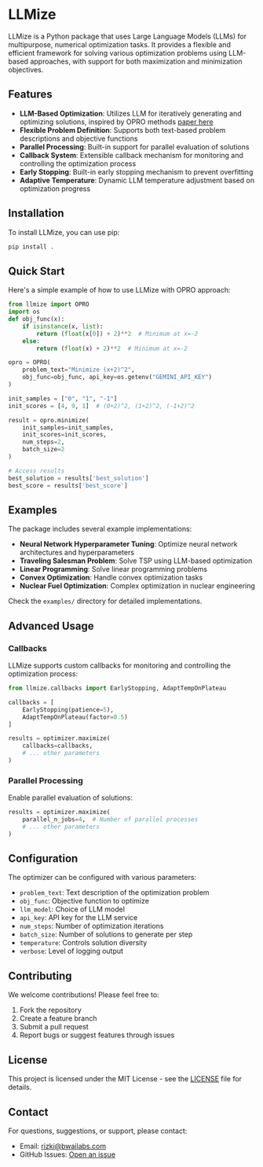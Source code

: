 # LLMize

LLMize is a Python package that uses Large Language Models (LLMs) for multipurpose, numerical optimization tasks. It provides a flexible and efficient framework for solving various optimization problems using LLM-based approaches, with support for both maximization and minimization objectives.

## Features

- **LLM-Based Optimization**: Utilizes LLM for iteratively generating and optimizing solutions, inspired by OPRO methods [paper here](https://arxiv.org/abs/2309.03409)
- **Flexible Problem Definition**: Supports both text-based problem descriptions and objective functions
- **Parallel Processing**: Built-in support for parallel evaluation of solutions
- **Callback System**: Extensible callback mechanism for monitoring and controlling the optimization process
- **Early Stopping**: Built-in early stopping mechanism to prevent overfitting
- **Adaptive Temperature**: Dynamic LLM temperature adjustment based on optimization progress

## Installation

To install LLMize, you can use pip:

```bash
pip install .
```

## Quick Start

Here's a simple example of how to use LLMize with OPRO approach:

```python
from llmize import OPRO
import os
def obj_func(x):
    if isinstance(x, list):
        return (float(x[0]) + 2)**2  # Minimum at x=-2
    else:
        return (float(x) + 2)**2  # Minimum at x=-2

opro = OPRO(
    problem_text="Minimize (x+2)^2",
    obj_func=obj_func, api_key=os.getenv("GEMINI_API_KEY")
)

init_samples = ["0", "1", "-1"]
init_scores = [4, 9, 1]  # (0+2)^2, (1+2)^2, (-1+2)^2

result = opro.minimize(
    init_samples=init_samples,
    init_scores=init_scores,
    num_steps=2,
    batch_size=2
)

# Access results
best_solution = results['best_solution']
best_score = results['best_score']
```

## Examples

The package includes several example implementations:

- **Neural Network Hyperparameter Tuning**: Optimize neural network architectures and hyperparameters
- **Traveling Salesman Problem**: Solve TSP using LLM-based optimization
- **Linear Programming**: Solve linear programming problems
- **Convex Optimization**: Handle convex optimization tasks
- **Nuclear Fuel Optimization**: Complex optimization in nuclear engineering

Check the `examples/` directory for detailed implementations.

## Advanced Usage

### Callbacks

LLMize supports custom callbacks for monitoring and controlling the optimization process:

```python
from llmize.callbacks import EarlyStopping, AdaptTempOnPlateau

callbacks = [
    EarlyStopping(patience=5),
    AdaptTempOnPlateau(factor=0.5)
]

results = optimizer.maximize(
    callbacks=callbacks,
    # ... other parameters
)
```

### Parallel Processing

Enable parallel evaluation of solutions:

```python
results = optimizer.maximize(
    parallel_n_jobs=4,  # Number of parallel processes
    # ... other parameters
)
```

## Configuration

The optimizer can be configured with various parameters:

- `problem_text`: Text description of the optimization problem
- `obj_func`: Objective function to optimize
- `llm_model`: Choice of LLM model
- `api_key`: API key for the LLM service
- `num_steps`: Number of optimization iterations
- `batch_size`: Number of solutions to generate per step
- `temperature`: Controls solution diversity
- `verbose`: Level of logging output

## Contributing

We welcome contributions! Please feel free to:
1. Fork the repository
2. Create a feature branch
3. Submit a pull request
4. Report bugs or suggest features through issues

## License

This project is licensed under the MIT License - see the [LICENSE](LICENSE) file for details.

## Contact

For questions, suggestions, or support, please contact:
- Email: rizki@bwailabs.com
- GitHub Issues: [Open an issue](https://github.com/yourusername/llmize/issues)
